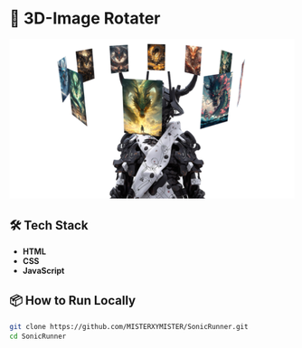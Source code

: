 # 🚀 3D-Image Rotater

![Project Screenshot](images/Thumbnail.png)

## 🛠 Tech Stack
- **HTML**
- **CSS**
- **JavaScript**

## 📦 How to Run Locally

```bash
git clone https://github.com/MISTERXYMISTER/SonicRunner.git
cd SonicRunner